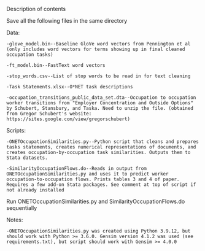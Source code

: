 Description of contents

Save all the following files in the same directory

Data:
	
	-glove_model.bin--Baseline GloVe word vectors from Pennington et al (only includes word vectors for terms showing up in final cleaned occupation tasks) 
	
	-ft_model.bin--FastText word vectors 
	
	-stop_words.csv--List of stop words to be read in for text cleaning
	
	-Task Statements.xlsx--O*NET task descriptions
	
	-occupation_transitions_public_data_set.dta--Occupation to occupation worker transitions from "Employer Concentration and Outside Options" by Schubert, Stansbury, and Taska. Need to unzip the file. (obtained from Gregor Schubert's website: https://sites.google.com/view/gregorschubert) 

Scripts:
	
	-ONETOccupationSimilarities.py--Python script that cleans and prepares tasks statements, creates numerical representations of documents, and creates occupation-by-occupation task similarities. Outputs them to Stata datasets. 

	-SimilarityOccupationFlows.do--Reads in output from ONETOccupationSimilarities.py and uses it to predict worker occupation-to-occupation flows. Prints tables 3 and 4 of paper. Requires a few add-on Stata packages. See comment at top of script if not already installed
	
Run ONETOccupationSimilarities.py and SimilarityOccupationFlows.do sequentially 

Notes: 
	
	-ONETOccupationSimilarities.py was created using Python 3.9.12, but should work with Python >= 3.6.0. Gensim version 4.1.2 was used (see requirements.txt), but script should work with Gensim >= 4.0.0 
